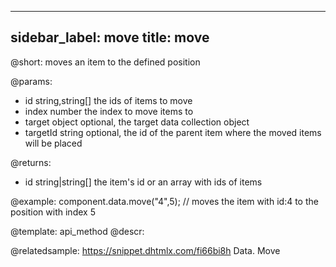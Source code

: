 
---
sidebar_label: move
title: move
---          

@short:
	moves an item to the defined position

@params:
- id 			string,string[]		the ids of items to move
- index			number				the index to move items to
- target		object				optional, the target data collection object
- targetId		string				optional, the id of the parent item where the moved items will be placed


@returns:
- id    string|string[]   the item's id or an array with ids of items

@example:
component.data.move("4",5); // moves the item with id:4 to the position with index 5


@template: api_method
@descr:

@relatedsample: https://snippet.dhtmlx.com/fi66bi8h	Data. Move
